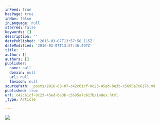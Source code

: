 ```yaml
---
inFeed: true
hasPage: true
inNav: false
inLanguage: null
starred: false
keywords: []
description: ''
datePublished: '2016-03-07T13:57:58.115Z'
dateModified: '2016-03-07T13:57:46.497Z'
title: ''
author: []
authors: []
publisher:
  name: null
  domain: null
  url: null
  favicon: null
sourcePath: _posts/2016-03-07-c42c61cf-0c23-45ed-be3b-c5695a7c617b.md
published: true
url: c42c61cf-0c23-45ed-be3b-c5695a7c617b/index.html
_type: Article

---
```

![](https://the-grid-user-content.s3-us-west-2.amazonaws.com/b908fe36-e319-469f-bcdb-891ce3df2324.jpg)